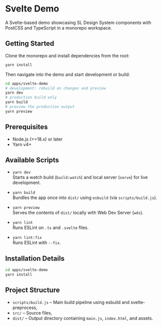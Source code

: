 # Svelte Demo

A Svelte-based demo showcasing SL Design System components with PostCSS and TypeScript in a monorepo workspace.

## Getting Started

Clone the monorepo and install dependencies from the root:

```bash
yarn install
```

Then navigate into the demo and start development or build:

```bash
cd apps/svelte-demo
# development: rebuild on changes and preview
yarn dev
# production build only
yarn build
# preview the production output
yarn preview
```

## Prerequisites

- Node.js (>=18.x) or later
- Yarn v4+

## Available Scripts

- `yarn dev`  
  Starts a watch build (`build:watch`) and local server (`serve`) for live development.

- `yarn build`  
  Bundles the app once into `dist/` using `esbuild` (via `scripts/build.js`).

- `yarn preview`  
  Serves the contents of `dist/` locally with Web Dev Server (`wds`).

- `yarn lint`  
  Runs ESLint on `.ts` and `.svelte` files.

- `yarn lint:fix`  
  Runs ESLint with `--fix`.

## Installation Details

```bash
cd apps/svelte-demo
yarn install
```

## Project Structure

- `scripts/build.js` – Main build pipeline using esbuild and svelte-preprocess,
- `src/` – Source files,
- `dist/` – Output directory containing `main.js`, `index.html`, and assets.


